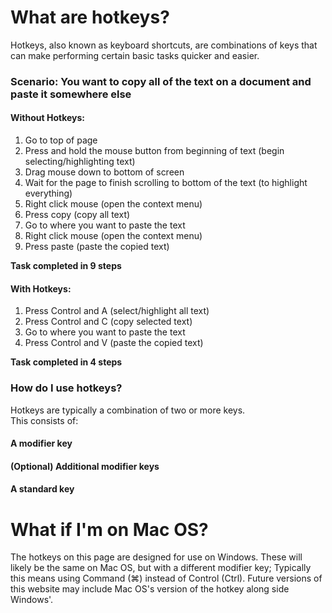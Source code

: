 # What are hotkeys?
Hotkeys, also known as keyboard shortcuts, are combinations of keys that can make performing
certain basic tasks quicker and easier.

### Scenario: You want to copy all of the text on a document and paste it somewhere else
#### Without Hotkeys:

1. Go to top of page  
2. Press and hold the mouse button from beginning of text (begin selecting/highlighting text)
3. Drag mouse down to bottom of screen   
4. Wait for the page to finish scrolling to bottom of the text (to highlight everything)
5. Right click mouse (open the context menu)  
6. Press copy (copy all text)  
7. Go to where you want to paste the text  
8. Right click mouse (open the context menu)  
9. Press paste (paste the copied text)  

**Task completed in 9 steps**

#### With Hotkeys:

1. Press Control and A (select/highlight all text)
2. Press Control and C (copy selected text)
3. Go to where you want to paste the text
4. Press Control and V (paste the copied text)

**Task completed in 4 steps**

### How do I use hotkeys?
Hotkeys are typically a combination of two or more keys.  
This consists of:

#### A modifier key

#### (Optional) Additional modifier keys

#### A standard key

# What if I'm on Mac OS?
The hotkeys on this page are designed for use on Windows. These will likely
be the same on Mac OS, but with a different modifier key; Typically this
means using Command (&#8984;) instead of Control (Ctrl). Future versions of this
website may include Mac OS's version of the hotkey along side Windows'.
